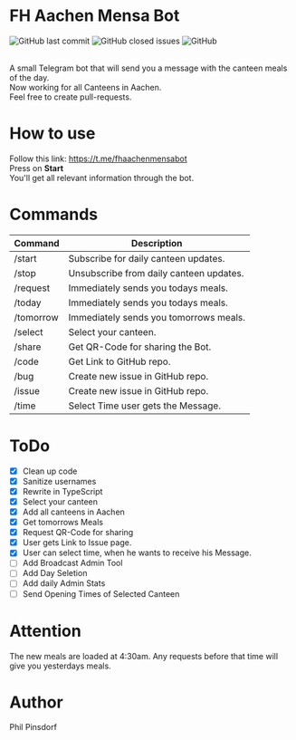 # FH Aachen Mensa Bot
<div>
  <img alt="GitHub last commit" src="https://img.shields.io/github/last-commit/philpinsdorf/fhaachenmensabot?style=for-the-badge">
  <img alt="GitHub closed issues" src="https://img.shields.io/github/issues-closed-raw/philpinsdorf/FhAachenMensaBot?color=purple&style=for-the-badge">
  <img alt="GitHub" src="https://img.shields.io/github/license/philpinsdorf/fhaachenmensabot?color=red&style=for-the-badge">
</div>  

</br>

A small Telegram bot that will send you a message with the canteen meals of the day. \
Now working for all Canteens in Aachen. \
Feel free to create pull-requests.

# How to use
Follow this link: https://t.me/fhaachenmensabot \
Press on **Start** \
You'll get all relevant information through the bot.

# Commands
| Command | Description |
|---|---|
| /start | Subscribe for daily canteen updates. |
| /stop | Unsubscribe from daily canteen updates. |
| /request | Immediately sends you todays meals. |
| /today | Immediately sends you todays meals. |
| /tomorrow | Immediately sends you tomorrows meals. |
| /select | Select your canteen. |
| /share | Get QR-Code for sharing the Bot. |
| /code | Get Link to GitHub repo. |
| /bug | Create new issue in GitHub repo. |
| /issue | Create new issue in GitHub repo. |
| /time | Select Time user gets the Message. |

# ToDo
- [x] Clean up code
- [x] Sanitize usernames
- [x] Rewrite in TypeScript
- [x] Select your canteen
- [x] Add all canteens in Aachen
- [x] Get tomorrows Meals
- [x] Request QR-Code for sharing
- [x] User gets Link to Issue page.
- [x] User can select time, when he wants to receive his Message.
- [ ] Add Broadcast Admin Tool
- [ ] Add Day Seletion
- [ ] Add daily Admin Stats
- [ ] Send Opening Times of Selected Canteen

# Attention
The new meals are loaded at 4:30am. Any requests before that time will give you yesterdays meals.

# Author
Phil Pinsdorf
